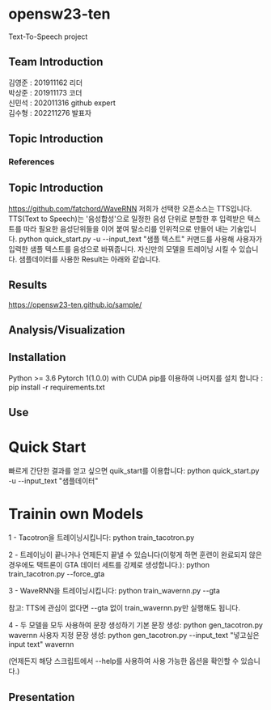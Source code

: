 # opensw23-ten
Text-To-Speech project
## Team Introduction
  김영준 : 201911162 리더  
  박상준 : 201911173 코더  
  신민석 : 202011316 github expert  
  김수형 : 202211276 발표자  
## Topic Introduction
### References
## Topic Introduction
https://github.com/fatchord/WaveRNN
저희가 선택한 오픈소스는 TTS입니다.
TTS(Text to Speech)는 '음성합성'으로 일정한 음성 단위로 분할한 후 입력받은 텍스트를 따라 필요한 음성단위들을 이어 붙여 말소리를 인위적으로 만들어 내는 기술입니다. 
python quick_start.py -u --input_text "샘플 텍스트" 커맨드를 사용해 사용자가 입력한 샘플 텍스트를 음성으로 바꿔줍니다.
자신만의 모델을 트레이닝 시킬 수 있습니다.
샘플데이터를 사용한 Result는 아래와 같습니다.
## Results
https://opensw23-ten.github.io/sample/
## Analysis/Visualization

## Installation
Python >= 3.6
Pytorch 1(1.0.0) with CUDA
pip를 이용하여 나머지를 설치 합니다 :
  pip install -r requirements.txt

## Use
# Quick Start
빠르게 간단한 결과를 얻고 싶으면 quik_start를 이용합니다:
  python quick_start.py -u --input_text "샘플데이터"
# Trainin own Models
1 - Tacotron을 트레이닝시킵니다:
  python train_tacotron.py

2 - 트레이닝이 끝나거나 언제든지 끝낼 수 있습니다(이렇게 하면 훈련이 완료되지 않은 경우에도 택트론이 GTA 데이터 세트를 강제로 생성합니다.):
  python train_tacotron.py --force_gta

3 - WaveRNN을 트레이닝시킵니다:
  python train_wavernn.py --gta

참고: TTS에 관심이 없다면 --gta 없이 train_wavernn.py만 실행해도 됩니다.

4 - 두 모델을 모두 사용하여 문장 생성하기
기본 문장 생성:
  python gen_tacotron.py wavernn
사용자 지정 문장 생성:
  python gen_tacotron.py --input_text "넣고싶은 input text" wavernn

(언제든지 해당 스크립트에서 --help를 사용하여 사용 가능한 옵션을 확인할 수 있습니다.)


## Presentation
